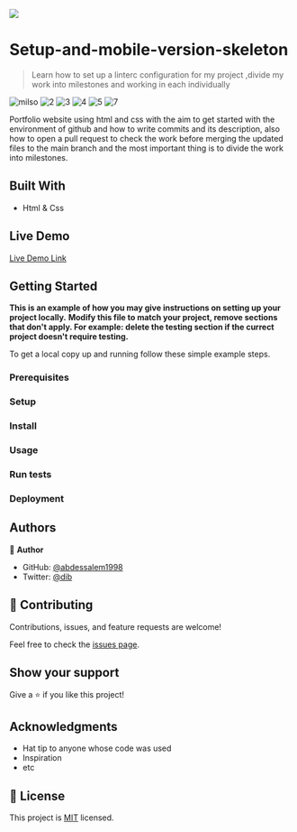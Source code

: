 ![](https://img.shields.io/badge/Microverse-blueviolet)

# Setup-and-mobile-version-skeleton

>Learn how to set up a linterc configuration for my project ,divide my work into milestones and working in each individually

![milso](https://user-images.githubusercontent.com/89970442/139122825-c534f6d3-7730-49ee-97f3-7c15fb0f5a37.PNG)
![2](https://user-images.githubusercontent.com/89970442/139296218-6e4e87fe-c9bf-472c-a59d-8cf115b0b5ba.PNG)
![3](https://user-images.githubusercontent.com/89970442/139296234-01d47500-f2d5-4a89-aac9-bb482d5e6d27.PNG)
![4](https://user-images.githubusercontent.com/89970442/139296366-6032fcfa-d7c5-4e66-b506-6b460cdac4ae.PNG)
![5](https://user-images.githubusercontent.com/89970442/139296384-4636d429-586a-4974-824a-32464c86ef0e.PNG)
![7](https://user-images.githubusercontent.com/89970442/139296418-402db076-0b17-4700-b1d8-3880ab15ceee.PNG)


Portfolio website using html and css with the aim  to get started with the environment of github and how to write commits and its description, also how to open a pull request to check the work before merging the updated files to the main branch and the most important thing is to divide the work into milestones.

## Built With

- Html & Css

## Live Demo

[Live Demo Link](https://abdessalem1998.github.io/setup-and-mobile-version-skeleton/)


## Getting Started

**This is an example of how you may give instructions on setting up your project locally.**
**Modify this file to match your project, remove sections that don't apply. For example: delete the testing section if the currect project doesn't require testing.**


To get a local copy up and running follow these simple example steps.

### Prerequisites

### Setup

### Install

### Usage

### Run tests

### Deployment



## Authors

👤 **Author**

- GitHub: [@abdessalem1998](https://github.com/abdessalem1998)
- Twitter: [@dib](https://twitter.com/HAbdssalem)

## 🤝 Contributing

Contributions, issues, and feature requests are welcome!

Feel free to check the [issues page](../../issues/).

## Show your support

Give a ⭐️ if you like this project!

## Acknowledgments

- Hat tip to anyone whose code was used
- Inspiration
- etc

## 📝 License

This project is [MIT](./MIT.md) licensed.
